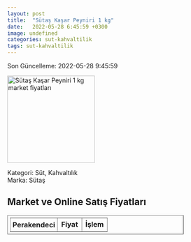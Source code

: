 ```yaml
---
layout: post
title:  "Sütaş Kaşar Peyniri 1 kg"
date:   2022-05-28 6:45:59 +0300
image: undefined
categories: sut-kahvaltilik
tags: sut-kahvaltilik
---
```


Son Güncelleme: 2022-05-28 9:45:59

<img src="undefined" width="200" alt="Sütaş Kaşar Peyniri 1 kg market fiyatları" />

Kategori: Süt, Kahvaltılık
<br />
Marka: Sütaş

<h2>Market ve Online Satış Fiyatları</h2>

<table border="1" style="padding: 5px;width:80%;">
  <tr>
    <td style="padding: 5px;"><strong>Perakendeci</strong></td>
    <td><strong>Fiyat</strong></td>
    <td><strong>İşlem</strong></td>
  </tr>
  
</table>

